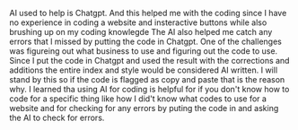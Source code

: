 AI used to help is Chatgpt. And this helped me with the coding since I have no experience in coding a website and insteractive buttons while also brushing up on my coding knowlegde
The AI also helped me catch any errors that I missed by putting the code in Chatgpt. One of the challenges was figureing out what business to use and figuring out the code to use. Since I put the code in Chatgpt and used the result with the corrections and additions the entire index and style would be considered AI written. I will stand by this so if the code is flagged as copy and paste that is the reason why. 
I learned tha using AI for coding is helpful for if you don't know how to code for a specific thing like how I did't know what codes to use for a website and for checking for any errors by puting the code in and asking the AI to check for errors.
